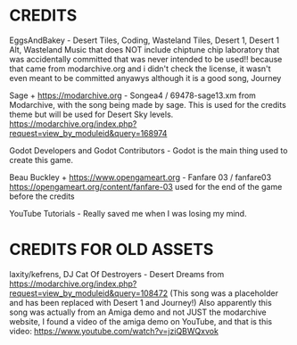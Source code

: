 # CREDITS
EggsAndBakey - Desert Tiles, Coding, Wasteland Tiles, Desert 1, Desert 1 Alt, Wasteland Music that does NOT include chiptune chip laboratory that was accidentally committed that was never intended to be used!! because that came from modarchive.org and i didn't check the license, it wasn't even meant to be committed anyawys although it is a good song, Journey

Sage + https://modarchive.org - Songea4 / 69478-sage13.xm from Modarchive, with the song being made by sage. This is used for the credits theme but will be used for Desert Sky levels. https://modarchive.org/index.php?request=view_by_moduleid&query=168974

Godot Developers and Godot Contributors - Godot is the main thing used to create this game.

Beau Buckley + https://www.opengameart.org - Fanfare 03 / fanfare03 https://opengameart.org/content/fanfare-03 used for the end of the game before the credits

YouTube Tutorials - Really saved me when I was losing my mind.

# CREDITS FOR OLD ASSETS
laxity/kefrens, DJ Cat Of Destroyers - Desert Dreams from https://modarchive.org/index.php?request=view_by_moduleid&query=108472 (This song was a placeholder and has been replaced with Desert 1 and Journey!) Also apparently this song was actually from an Amiga demo and not JUST the modarchive website, I found a video of the amiga demo on YouTube, and that is this video: https://www.youtube.com/watch?v=jziQBWQxvok
